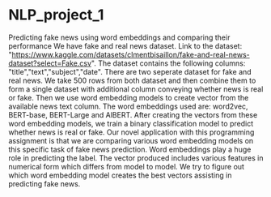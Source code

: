 # NLP_project_1
Predicting fake news using word embeddings and comparing their performance
We have fake and real news dataset. Link to the dataset: "https://www.kaggle.com/datasets/clmentbisaillon/fake-and-real-news-dataset?select=Fake.csv".
The dataset contains the following columns: "title","text","subject","date". There are two seperate dataset for fake and real news.
We take 500 rows from both dataset and then combine them to form a single dataset with additional column conveying whether news is real or fake.
Then we use word embedding models to create vector from the available news text column.
The word embeddings used are: word2vec, BERT-base, BERT-Large and AlBERT.
After creating the vectors from these word embedding models, we train a binary classification model to predict whether news is real or fake.
Our novel application with this programming assignment is that we are comparing various word embedding models on this specific task of fake news prediction.
Word embeddings play a huge role in predicting the label. The vector produced includes various features in numerical form which differs from model to model.
We try to figure out which word embedding model creates the best vectors assisting in predicting fake news.
